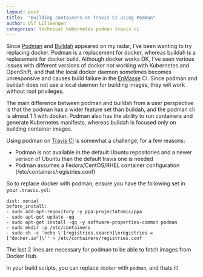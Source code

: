 ```yaml
---
layout: post
title:  "Building containers on Travis CI using Podman"
author: Ulf Lilleengen
categories: technical kubernetes podman travis ci
---
```


Since [Podman](https://podman.io) and [Buildah](https://github.com/containers/buildah) appeared on my radar, I've been wanting to try replacing docker. Podman is a replacement for docker, whereas buildah is a replacement for docker build. Although docker works OK, I've seen various issues with different versions of docker not working with Kubernetes and OpenShift, and that the local docker daemon sometimes becomes unresponsive and causes build failure in the [EnMasse](http://enmasse.io) CI. Since podman and buildah does not use a local daemon for building images, they will work without root privileges. 

The main difference between podman and buildah from a user perspective is that the podman has a wider feature set than buildah, and the podman cli is almost 1:1 with docker. Podman also has the ability to run containers and generate Kubernetes manifests, whereas buildah is focused only on building container images.

Using podman on [Travis CI](https://travis-ci.org) is somewhat a challenge, for a few reasons:

* Podman is not available in the default Ubuntu repositories and a newer version of Ubuntu than the
  default travis one is needed
* Podman assumes a Fedora/CentOS/RHEL container configuration (/etc/containers/registries.conf)

So to replace docker with podman, ensure you have the following set in your `.travis.yml`:

```
dist: xenial
before_install:
- sudo add-apt-repository -y ppa:projectatomic/ppa
- sudo apt-get update -qq
- sudo apt-get install -qq -y software-properties-common podman
- sudo mkdir -p /etc/containers
- sudo sh -c 'echo \'[registries.search]\nregistries = ["docker.io"]\'' > /etc/containers/registries.conf
```

The last 2 lines are necessary for podman to be able to fetch images from Docker Hub.

In your build scripts, you can replace `docker` with `podman`, and thats it!
